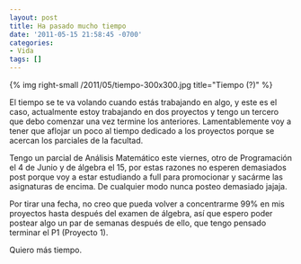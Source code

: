 ```yaml
---
layout: post
title: Ha pasado mucho tiempo
date: '2011-05-15 21:58:45 -0700'
categories:
- Vida
tags: []
---
```


{% img right-small /2011/05/tiempo-300x300.jpg title="Tiempo (?)" %}

El tiempo se te va volando cuando estás trabajando en algo, y este es el caso, actualmente estoy trabajando en dos proyectos y tengo un tercero que debo comenzar una vez termine los anteriores. Lamentablemente voy a tener que aflojar un poco al tiempo dedicado a los proyectos porque se acercan los parciales de la facultad.

Tengo un parcial de Análisis Matemático este viernes, otro de Programación el 4 de Junio y de álgebra el 15, por estas razones no esperen demasiados post  porque voy a estar estudiando a full para promocionar y sacárme las asignaturas de encima. De cualquier modo nunca posteo demasiado jajaja.

Por tirar una fecha, no creo que pueda volver a concentrarme 99% en mis proyectos hasta después del examen de álgebra, así que espero poder postear algo un par de semanas después de ello, que tengo pensado terminar el P1 (Proyecto 1).

Quiero más tiempo.

